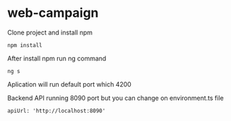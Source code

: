 # web-campaign

Clone project and install npm

	npm install

After install npm run ng command
	
	ng s

Aplication will run default port which 4200

Backend API running 8090 port but you can change on environment.ts file 
		
	apiUrl: 'http://localhost:8090'